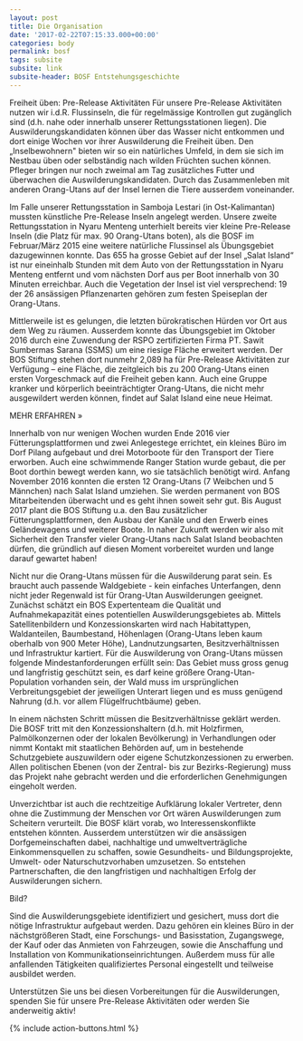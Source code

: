 ```yaml
---
layout: post
title: Die Organisation
date: '2017-02-22T07:15:33.000+00:00'
categories: body
permalink: bosf
tags: subsite
subsite: link
subsite-header: BOSF Entstehungsgeschichte
---
```

Freiheit üben: Pre-Release Aktivitäten
Für unsere Pre-Release Aktivitäten nutzen wir i.d.R. Flussinseln, die für regelmässige Kontrollen gut zugänglich sind (d.h. nahe oder innerhalb unserer Rettungsstationen liegen). Die Auswilderungskandidaten können über das Wasser nicht entkommen und dort einige Wochen vor ihrer Auswilderung die Freiheit üben. Den „Inselbewohnern" bieten wir so ein natürliches Umfeld, in dem sie sich im Nestbau üben oder selbständig nach wilden Früchten suchen können. Pfleger bringen nur noch zweimal am Tag zusätzliches Futter und überwachen die Auswilderungskandidaten. Durch das Zusammenleben mit anderen Orang-Utans auf der Insel lernen die Tiere ausserdem voneinander.


Im Falle unserer Rettungsstation in Samboja Lestari (in Ost-Kalimantan) mussten künstliche Pre-Release Inseln angelegt werden. Unsere zweite Rettungsstation in Nyaru Menteng unterhielt bereits vier kleine Pre-Release Inseln (die Platz für max. 90 Orang-Utans boten), als die BOSF im Februar/März 2015 eine weitere natürliche Flussinsel als Übungsgebiet dazugewinnen konnte. Das 655 ha grosse Gebiet auf der Insel „Salat Island“ ist nur eineinhalb Stunden mit dem Auto von der Rettungsstation in Nyaru Menteng entfernt und vom nächsten Dorf aus per Boot innerhalb von 30 Minuten erreichbar. Auch die Vegetation der Insel ist viel versprechend: 19 der 26 ansässigen Pflanzenarten gehören zum festen Speiseplan der Orang-Utans.


Mittlerweile ist es gelungen, die letzten bürokratischen Hürden vor Ort aus dem Weg zu räumen. Ausserdem konnte das Übungsgebiet im Oktober 2016 durch eine Zuwendung der RSPO zertifizierten Firma PT. Sawit Sumbermas Sarana (SSMS) um eine riesige Fläche erweitert werden. Der BOS Stiftung stehen dort nunmehr 2,089 ha für Pre-Release Aktivitäten zur Verfügung – eine Fläche, die zeitgleich bis zu 200 Orang-Utans einen ersten Vorgeschmack auf die Freiheit geben kann. Auch eine Gruppe kranker und körperlich beeinträchtigter Orang-Utans, die nicht mehr ausgewildert werden können, findet auf Salat Island eine neue Heimat.

MEHR ERFAHREN »

Innerhalb von nur wenigen Wochen wurden Ende 2016 vier Fütterungsplattformen und zwei Anlegestege errichtet, ein kleines Büro im Dorf Pilang aufgebaut und drei Motorboote für den Transport der Tiere erworben. Auch eine schwimmende Ranger Station wurde gebaut, die per Boot dorthin bewegt werden kann, wo sie tatsächlich benötigt wird. Anfang November 2016 konnten die ersten 12 Orang-Utans (7 Weibchen und 5 Männchen) nach Salat Island umziehen. Sie werden permanent von BOS Mitarbeitenden überwacht und es geht ihnen soweit sehr gut. Bis August 2017 plant die BOS Stiftung u.a. den Bau zusätzlicher Fütterungsplattformen, den Ausbau der Kanäle und den Erwerb eines Geländewagens und weiterer Boote. In naher Zukunft werden wir also mit Sicherheit den Transfer vieler Orang-Utans nach Salat Island beobachten dürfen, die gründlich auf diesen Moment vorbereitet wurden und lange darauf gewartet haben!


Nicht nur die Orang-Utans müssen für die Auswilderung parat sein. Es braucht auch passende Waldgebiete - kein einfaches Unterfangen, denn nicht jeder Regenwald ist für Orang-Utan Auswilderungen geeignet. Zunächst schätzt ein BOS Expertenteam die Qualität und Aufnahmekapazität eines potentiellen Auswilderungsgebietes ab. Mittels Satellitenbildern und Konzessionskarten wird nach Habitattypen, Waldanteilen, Baumbestand, Höhenlagen (Orang-Utans leben kaum oberhalb von 900 Meter Höhe), Landnutzungsarten, Besitzverhältnissen und Infrastruktur kartiert. Für die Auswilderung von Orang-Utans müssen folgende Mindestanforderungen erfüllt sein: Das Gebiet muss gross genug und langfristig geschützt sein, es darf keine größere Orang-Utan-Population vorhanden sein, der Wald muss im ursprünglichen Verbreitungsgebiet der jeweiligen Unterart liegen und es muss genügend Nahrung (d.h. vor allem Flügelfruchtbäume) geben.


In einem nächsten Schritt müssen die Besitzverhältnisse geklärt werden. Die BOSF tritt mit den Konzessionshaltern (d.h. mit Holzfirmen, Palmölkonzernen oder der lokalen Bevölkerung) in Verhandlungen oder nimmt Kontakt mit staatlichen Behörden auf, um in bestehende Schutzgebiete auszuwildern oder eigene Schutzkonzessionen zu erwerben. Allen politischen Ebenen (von der Zentral- bis zur Bezirks-Regierung) muss das Projekt nahe gebracht werden und die erforderlichen Genehmigungen eingeholt werden.

Unverzichtbar ist auch die rechtzeitige Aufklärung lokaler Vertreter, denn ohne die Zustimmung der Menschen vor Ort wären Auswilderungen zum Scheitern verurteilt. Die BOSF klärt vorab, wo Interessenskonflikte entstehen könnten. Ausserdem unterstützen wir die ansässigen Dorfgemeinschaften dabei, nachhaltige und umweltverträgliche Einkommensquellen zu schaffen, sowie Gesundheits- und Bildungsprojekte, Umwelt- oder Naturschutzvorhaben umzusetzen. So entstehen Partnerschaften, die den langfristigen und nachhaltigen Erfolg der Auswilderungen sichern.

Bild?

Sind die Auswilderungsgebiete identifiziert und gesichert, muss dort die nötige Infrastruktur aufgebaut werden. Dazu gehören ein kleines Büro in der nächstgrößeren Stadt, eine Forschungs- und Basisstation, Zugangswege, der Kauf oder das Anmieten von Fahrzeugen, sowie die Anschaffung und Installation von Kommunikationseinrichtungen. Außerdem muss für alle anfallenden Tätigkeiten qualifiziertes Personal eingestellt und teilweise ausbildet werden.

Unterstützen Sie uns bei diesen Vorbereitungen für die Auswilderungen, spenden Sie für unsere Pre-Release Aktivitäten oder werden Sie anderweitig aktiv!

{% include action-buttons.html %}
